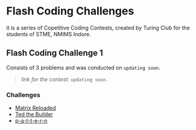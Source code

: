 # Flash Coding Challenges

it is a series of Copetitive Coding Contests, created by Turing Club for the students of STME, NMIMS Indore.

## Flash Coding Challenge 1

Consists of 3 problems and was conducted on `updating soon`.

> _link for the contest:_ `updating soon`.

### Challenges

- [Matrix Reloaded](flashCodingChallenge1\challenges\matrix-reloaded.md)
- [Ted the Builder](flashCodingChallenge1\challenges\ted-the-builder.md)
- [p-a-t-t-e-r-n](flashCodingChallenge1\challenges\p-a-t-t-e-r-n.md)